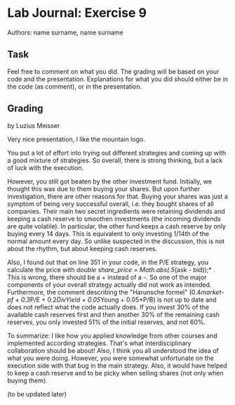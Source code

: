 # Lab Journal: Exercise 9

Authors: name surname, name surname

## Task

Feel free to comment on what you did. The grading will be based on your code and the presentation. Explanations for what you did should either be in the code (as comment), or in the presentation.

## Grading
by Luzius Meisser

Very nice presentation, I like the mountain logo.

You put a lot of effort into trying out different strategies and coming up with a good mixture of strategies. So overall, there is strong thinking, but a lack of luck with the execution.

However, you still got beaten by the other investment fund. Initially, we thought this was due to them buying your shares. But upon further investigation, there are other reasons for that. Buying your shares was just a symptom of being very successful overall, i.e. they bought shares of all companies. Their main two secret ingredients were retaining dividends and keeping a cash reserve to smoothen investments (the incoming dividends are quite volatile). In particular, the other fund keeps a cash reserve by only buying every 14 days. This is equivalent to only investing 1/14th of the normal amount every day. So unlike suspected in the discussion, this is not about the rhythm, but about keeping cash reserves.

Also, I found out that on line 351 in your code, in the P/E strategy, you calculate the price with *double share_price = Math.abs(.5*(ask - bid));* . This is wrong, there should be a + instead of a -. So one of the major components of your overall strategy actually did not work as intended. Furthermore, the comment describing the "Harunsche formel" (0.4*market-pf + 0.3*P/E + 0.2*DivYield + 0.05*Young + 0.05*P/B) is not up to date and does not reflect what the code actually does. If you invest 30% of the available cash reserves first and then another 30% of the remaining cash reserves, you only invested 51% of the initial reserves, and not 60%.

To summarize: I like how you applied knowledge from other courses and implemented according strategies. That's what interdisciplinary collaboration should be about! Also, I think you all understood the idea of what you were doing. However, you were somewhat unfortunate on the execution side with that bug in the main strategy. Also, it would have helped to keep a cash reserve and to be picky when selling shares (not only when buying them).

(to be updated later)
